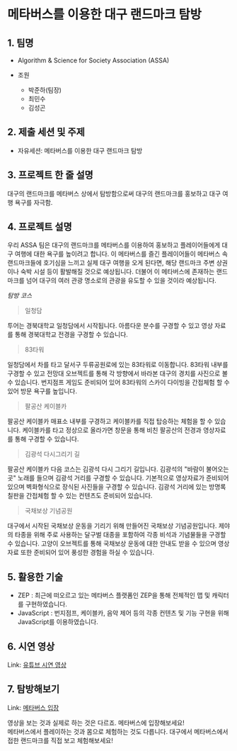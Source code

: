 메타버스를 이용한 대구 랜드마크 탐방
===

## 1. 팀명 
* Algorithm & Science for Society Association (ASSA)

* 조원
    + 박준하(팀장)
    + 최민수
    + 김성곤

## 2. 제출 세션 및 주제
* 자유세션: 메타버스를 이용한 대구 랜드마크 탐방

## 3. 프로젝트 한 줄 설명
대구의 랜드마크를 메타버스 상에서 탐방함으로써 대구의 랜드마크를 홍보하고 대구 여행 욕구를 자극함.

## 4. 프로젝트 설명
우리 ASSA 팀은 대구의 랜드마크를 메타버스를 이용하여 홍보하고 플레이어들에게 대구 여행에 대한 욕구를 높이려고 합니다. 이 메타버스를 즐긴 플레이어들이 메타버스 속 랜드마크들에 호기심을 느끼고 실제 대구 여행을 오게 된다면, 해당 랜드마크 주변 상권이나 숙박 시설 등이 활발해질 것으로 예상됩니다. 더불어 이 메타버스에 존재하는 랜드마크를 넘어 대구의 여러 관광 명소로의 관광을 유도할 수 있을 것이라 예상됩니다.

*탐방 코스*
> 일청담

투어는 경북대학교 일청담에서 시작됩니다. 아름다운 분수를 구경할 수 있고 영상 자료를 통해 경북대학교 전경을 구경할 수 있습니다.   


> 83타워

일청담에서 차를 타고 달서구 두류공원로에 있는 83타워로 이동합니다. 83타워 내부를 구경할 수 있고 전망대 오브젝트를 통해 각 방향에서 바라본 대구의 경치를 사진으로 볼 수 있습니다. 번지점프 게임도 준비되어 있어 83타워의 스카이 다이빙을 간접체험 할 수 있어 방문 욕구를 높입니다.   


> 팔공산 케이블카

팔공산 케이블카 매표소 내부를 구경하고 케이블카를 직접 탑승하는 체험을 할 수 있습니다. 케이블카를 타고 정상으로 올라가면 창문을 통해 비친 팔공산의 전경과 영상자료를 통해 구경할 수 있습니다.


> 김광석 다시그리기 길

팔공산 케이블카 다음 코스는 김광석 다시 그리기 길입니다. 김광석의 "바람이 불어오는 곳" 노래를 들으며 김광석 거리를 구경할 수 있습니다. 기본적으로 영상자료가 준비되어 있으며 벽화형식으로 장식된 사진들을 구경할 수 있습니다. 김광석 거리에 있는 방명록 칠판을 간접체험 할 수 있는 컨텐츠도 준비되어 있습니다.


> 국채보상 기념공원

대구에서 시작된 국채보상 운동을 기리기 위해 만들어진 국채보상 기념공원입니다. 제야의 타종을 위해 주로 사용하는 달구벌 대종을 포함하여 각종 비석과 기념물들을 구경할 수 있습니다. 고양이 오브젝트를 통해 국채보상 운동에 대한 안내도 받을 수 있으며 영상자료 또한 준비되어 있어 풍성한 경험을 하실 수 있습니다.

## 5. 활용한 기술
* ZEP : 최근에 떠오르고 있는 메타버스 플랫폼인 ZEP을 통해 전체적인 맵 및 캐릭터를 구현하였습니다.
* JavaScript : 번지점프, 케이블카, 음악 제어 등의 각종 컨텐츠 및 기능 구현을 위해 JavaScript를 이용하였습니다.

## 6. 시연 영상
Link: [유튜브 시연 영상](https://www.youtube.com/watch?v=Xw0kJipPiMI "시연 영상 보기")

## 7. 탐방해보기
Link: [메타버스 입장](https://zep.us/play/2pW6v6 "대구 랜드마크 탐방")

영상을 보는 것과 실제로 하는 것은 다르죠. 메타버스에 입장해보세요!</br>
메타버스에서 플레이하는 것과 몸으로 체험하는 것도 다릅니다. 대구에서 메타버스에서 접한 랜드마크를 직접 보고 체험해보세요!

